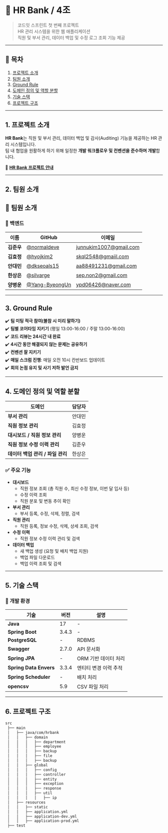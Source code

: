 # 🏦 HR Bank / 4조

> 코드잇 스프린트 첫 번째 프로젝트  
> HR 관리 시스템을 위한 웹 애플리케이션  
> 직원 및 부서 관리, 데이터 백업 및 수정 로그 조회 기능 제공

---

## 📖 **목차**

1. [프로젝트 소개](#1-프로젝트-소개)
2. [팀원 소개](#2-팀원-소개)
3. [Ground Rule](#3-ground-rule)
4. [도메인 정의 및 역할 분할](#4-도메인-정의-및-역할-분할)
5. [기술 스택](#5-기술-스택)
6. [프로젝트 구조](#6-프로젝트-구조)

---

## 1. **프로젝트 소개**

**HR Bank**는 직원 및 부서 관리, 데이터 백업 및 감사(Auditing) 기능을 제공하는 HR 관리 시스템입니다.  
팀 내 협업을 원활하게 하기 위해 일정한 **개발 워크플로우 및 컨벤션을 준수하며 개발**합니다.

📌 **[HR Bank 프로젝트 안내](https://www.notion.so/HR-Bank-1ac6fd228e8d80719705f1cbad723eb1?pvs=21)**

---

## 2. **팀원 소개**

## 👥 팀원 소개

### 🌿 백엔드

| 이름      | GitHub                                             | 이메일                                    |
|---------|----------------------------------------------------|----------------------------------------|
| **김준우** | [@normaldeve](https://github.com/normaldeve)       | junnukim1007@gmail.com |
| **김효정** | [@hyojkim2](https://github.com/hyojkim2)           | skql2548@gmaiil.com    |
| **안대민** | [@dkseoals15](https://github.com/dkseoals15)       | aa88491231@gmail.com  |
| **한상은** | [@silvarge](https://github.com/silvarge)           | sep.non2@gmail.com   |
| **양병운** | [@Yang-ByeongUn](https://github.com/Yang-ByeongUn) | ypd06426@naver.com     |

---

## 3. **Ground Rule**

✔️ **팀 미팅 적극 참여(불참 시 미리 말하기)**  
✔️ **팀별 코어타임 지키기** (평일 13:00-16:00 / 주말 13:00-16:00)  
✔️ **코드 리뷰는 24시간 내 완료**  
✔️ **4시간 동안 해결되지 않는 문제는 공유하기**  
✔️ **컨벤션 잘 지키기**  
✔️ **매일 스크럼 진행**: 매일 오전 10시 칸반보드 업데이트  
✔️ **회의 논점 유지 및 사기 저하 발언 금지**

---

## 4. **도메인 정의 및 역할 분할**

| 도메인                   | 담당자 |
|-----------------------|-----|
| **부서 관리**             | 안대민 |
| **직원 정보 관리**          | 김효정 |
| **대시보드 / 직원 정보 관리**   | 양병운 |
| **직원 정보 수정 이력 관리**    | 김준우 |
| **데이터 백업 관리 / 파일 관리** | 한상은 |

### **✅ 주요 기능**

- **대시보드**
    - 직원 정보 조회 (총 직원 수, 최신 수정 정보, 이번 달 입사 등)
    - 수정 이력 조회
    - 직원 분포 및 변동 추이 확인
- **부서 관리**
    - 부서 등록, 수정, 삭제, 정렬, 검색
- **직원 관리**
    - 직원 등록, 정보 수정, 삭제, 상세 조회, 검색
- **수정 이력**
    - 직원 정보 수정 이력 관리 및 검색
- **데이터 백업**
    - 새 백업 생성 (요청 및 배치 백업 지원)
    - 백업 파일 다운로드
    - 백업 이력 조회 및 검색

---

## 5. **기술 스택**

### **📌 개발 환경**

| 기술                     | 버전    | 설명            |
|------------------------|-------|---------------|
| **Java**               | 17    | -             |
| **Spring Boot**        | 3.4.3 | -             |
| **PostgreSQL**         | -     | RDBMS         |
| **Swagger**            | 2.7.0 | API 문서화       |
| **Spring JPA**         | -     | ORM 기반 데이터 처리 |
| **Spring Data Envers** | 3.3.4 | 엔티티 변경 이력 추적  |
| **Spring Scheduler**   | -     | 배치 처리         |
| **opencsv**            | 5.9   | CSV 파일 처리     |

---

## 6. **프로젝트 구조**

```bash
src
 ├── main
 │   ├── java/com/hrbank
 │   │   ├── domain
 │   │   │   ├── department
 │   │   │   ├── employee
 │   │   │   ├── backup
 │   │   │   ├── file
 │   │   │   ├── backup 
 │   │   ├── global
 │   │   │   ├── config
 │   │   │   ├── controller
 │   │   │   ├── entity
 │   │   │   ├── exception
 │   │   │   ├── response
 │   │   │   ├── util
 │   │   │   │   ├── ip
 │   ├── resources
 │   │   ├── static
 │   │   ├── application.yml
 │   │   ├── application-dev.yml
 │   │   ├── application-prod.yml
 ├── test
